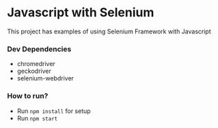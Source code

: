 
# Javascript with Selenium 

This project has examples of using Selenium Framework with Javascript

### Dev Dependencies
- chromedriver
- geckodriver
- selenium-webdriver
  

### How to run?

- Run `npm install` for setup
- Run `npm start`